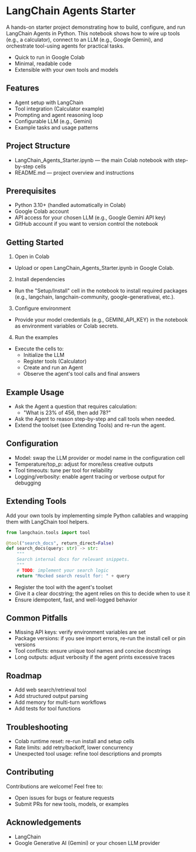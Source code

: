 # LangChain Agents Starter

A hands-on starter project demonstrating how to build, configure, and run LangChain Agents in Python. This notebook shows how to wire up tools (e.g., a calculator), connect to an LLM (e.g., Google Gemini), and orchestrate tool-using agents for practical tasks.

- Quick to run in Google Colab
- Minimal, readable code
- Extensible with your own tools and models

## Features

- Agent setup with LangChain
- Tool integration (Calculator example)
- Prompting and agent reasoning loop
- Configurable LLM (e.g., Gemini)
- Example tasks and usage patterns

## Project Structure

- LangChain_Agents_Starter.ipynb — the main Colab notebook with step-by-step cells
- README.md — project overview and instructions

## Prerequisites

- Python 3.10+ (handled automatically in Colab)
- Google Colab account
- API access for your chosen LLM (e.g., Google Gemini API key)
- GitHub account if you want to version control the notebook

## Getting Started

1) Open in Colab  
- Upload or open LangChain_Agents_Starter.ipynb in Google Colab.

2) Install dependencies  
- Run the "Setup/Install" cell in the notebook to install required packages (e.g., langchain, langchain-community, google-generativeai, etc.).

3) Configure environment  
- Provide your model credentials (e.g., GEMINI_API_KEY) in the notebook as environment variables or Colab secrets.

4) Run the examples  
- Execute the cells to:
  - Initialize the LLM
  - Register tools (Calculator)
  - Create and run an Agent
  - Observe the agent's tool calls and final answers

## Example Usage

- Ask the Agent a question that requires calculation:
  - "What is 23% of 456, then add 78?"
- Ask the Agent to reason step-by-step and call tools when needed.
- Extend the toolset (see Extending Tools) and re-run the agent.

## Configuration

- Model: swap the LLM provider or model name in the configuration cell
- Temperature/top_p: adjust for more/less creative outputs
- Tool timeouts: tune per tool for reliability
- Logging/verbosity: enable agent tracing or verbose output for debugging

## Extending Tools

Add your own tools by implementing simple Python callables and wrapping them with LangChain tool helpers.

```python
from langchain.tools import tool

@tool("search_docs", return_direct=False)
def search_docs(query: str) -> str:
    """
    Search internal docs for relevant snippets.
    """
    # TODO: implement your search logic
    return "Mocked search result for: " + query
```

- Register the tool with the agent's toolset
- Give it a clear docstring; the agent relies on this to decide when to use it
- Ensure idempotent, fast, and well-logged behavior

## Common Pitfalls

- Missing API keys: verify environment variables are set
- Package versions: if you see import errors, re-run the install cell or pin versions
- Tool conflicts: ensure unique tool names and concise docstrings
- Long outputs: adjust verbosity if the agent prints excessive traces

## Roadmap

- Add web search/retrieval tool
- Add structured output parsing
- Add memory for multi-turn workflows
- Add tests for tool functions

## Troubleshooting

- Colab runtime reset: re-run install and setup cells
- Rate limits: add retry/backoff, lower concurrency
- Unexpected tool usage: refine tool descriptions and prompts

## Contributing

Contributions are welcome! Feel free to:
- Open issues for bugs or feature requests
- Submit PRs for new tools, models, or examples

## Acknowledgements

- LangChain
- Google Generative AI (Gemini) or your chosen LLM provider
